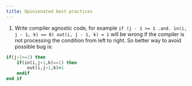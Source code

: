 ```yaml
---
title: Opinionated best practices
---
```


1. Write compiler agnostic code, for example  `if (j - 1 >= 1 .and. in(i, j - 1, k) == 0) out(i, j - 1, k) = 1` will be wrong if the compiler is not processing the condition from left to right. So better way to avoid possible bug is:
``` fortran
if(j-1>=1) then
    if(in(i,j-1,k)==1) then
        out(i,j-1,k)=1
    endif
end if
```